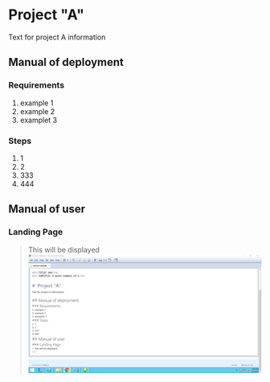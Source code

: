 <!-- TITLE: AAA -->
<!-- SUBTITLE: A quick summary of a -->

#  Project "A"
Text for project A information

## Manual of deployment
### Requirements
1. example 1
2. example 2
3. examplet 3
### Steps
1. 1
2. 2
3. 333
4. 444
## Manual of user
### Landing Page
> This will be displayed
> ![2018 08 07 9 04 50](/uploads/2018-08-07-9-04-50.png "2018 08 07 9 04 50")